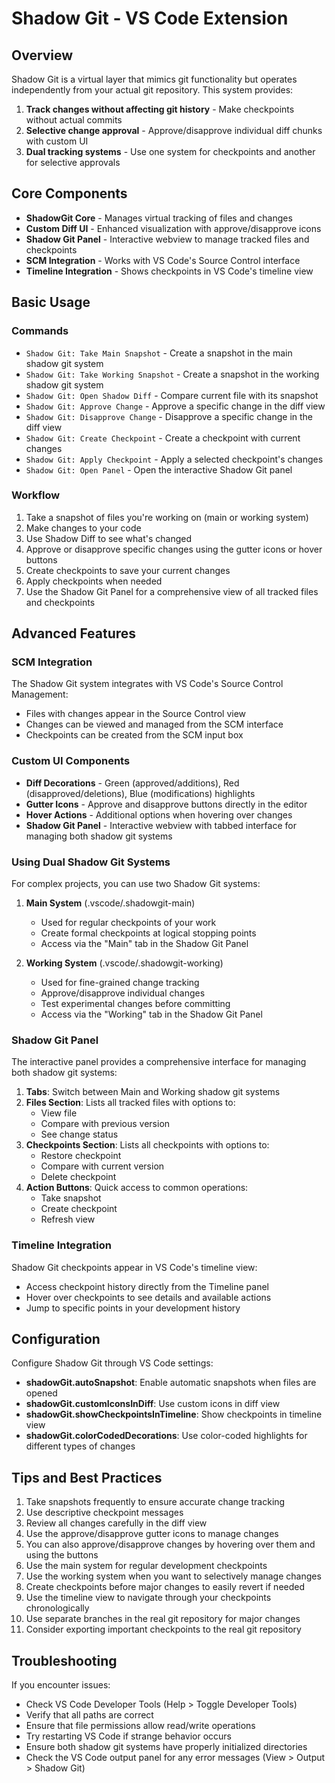 # Shadow Git - VS Code Extension

## Overview

Shadow Git is a virtual layer that mimics git functionality but operates independently from your actual git repository. This system provides:

1. **Track changes without affecting git history** - Make checkpoints without actual commits
2. **Selective change approval** - Approve/disapprove individual diff chunks with custom UI
3. **Dual tracking systems** - Use one system for checkpoints and another for selective approvals

## Core Components

- **ShadowGit Core** - Manages virtual tracking of files and changes
- **Custom Diff UI** - Enhanced visualization with approve/disapprove icons
- **Shadow Git Panel** - Interactive webview to manage tracked files and checkpoints
- **SCM Integration** - Works with VS Code's Source Control interface
- **Timeline Integration** - Shows checkpoints in VS Code's timeline view

## Basic Usage

### Commands

- `Shadow Git: Take Main Snapshot` - Create a snapshot in the main shadow git system
- `Shadow Git: Take Working Snapshot` - Create a snapshot in the working shadow git system
- `Shadow Git: Open Shadow Diff` - Compare current file with its snapshot
- `Shadow Git: Approve Change` - Approve a specific change in the diff view
- `Shadow Git: Disapprove Change` - Disapprove a specific change in the diff view
- `Shadow Git: Create Checkpoint` - Create a checkpoint with current changes
- `Shadow Git: Apply Checkpoint` - Apply a selected checkpoint's changes
- `Shadow Git: Open Panel` - Open the interactive Shadow Git panel

### Workflow

1. Take a snapshot of files you're working on (main or working system)
2. Make changes to your code
3. Use Shadow Diff to see what's changed
4. Approve or disapprove specific changes using the gutter icons or hover buttons
5. Create checkpoints to save your current changes
6. Apply checkpoints when needed
7. Use the Shadow Git Panel for a comprehensive view of all tracked files and checkpoints

## Advanced Features

### SCM Integration

The Shadow Git system integrates with VS Code's Source Control Management:

- Files with changes appear in the Source Control view
- Changes can be viewed and managed from the SCM interface
- Checkpoints can be created from the SCM input box

### Custom UI Components

- **Diff Decorations** - Green (approved/additions), Red (disapproved/deletions), Blue (modifications) highlights
- **Gutter Icons** - Approve and disapprove buttons directly in the editor
- **Hover Actions** - Additional options when hovering over changes
- **Shadow Git Panel** - Interactive webview with tabbed interface for managing both shadow git systems

### Using Dual Shadow Git Systems

For complex projects, you can use two Shadow Git systems:

1. **Main System** (.vscode/.shadowgit-main)
   - Used for regular checkpoints of your work
   - Create formal checkpoints at logical stopping points
   - Access via the "Main" tab in the Shadow Git Panel

2. **Working System** (.vscode/.shadowgit-working)
   - Used for fine-grained change tracking
   - Approve/disapprove individual changes
   - Test experimental changes before committing
   - Access via the "Working" tab in the Shadow Git Panel

### Shadow Git Panel

The interactive panel provides a comprehensive interface for managing both shadow git systems:

1. **Tabs**: Switch between Main and Working shadow git systems
2. **Files Section**: Lists all tracked files with options to:
   - View file
   - Compare with previous version
   - See change status
3. **Checkpoints Section**: Lists all checkpoints with options to:
   - Restore checkpoint
   - Compare with current version
   - Delete checkpoint
4. **Action Buttons**: Quick access to common operations:
   - Take snapshot
   - Create checkpoint
   - Refresh view

### Timeline Integration

Shadow Git checkpoints appear in VS Code's timeline view:

- Access checkpoint history directly from the Timeline panel
- Hover over checkpoints to see details and available actions
- Jump to specific points in your development history

## Configuration

Configure Shadow Git through VS Code settings:

- **shadowGit.autoSnapshot**: Enable automatic snapshots when files are opened
- **shadowGit.customIconsInDiff**: Use custom icons in diff view
- **shadowGit.showCheckpointsInTimeline**: Show checkpoints in timeline view
- **shadowGit.colorCodedDecorations**: Use color-coded highlights for different types of changes

## Tips and Best Practices

1. Take snapshots frequently to ensure accurate change tracking
2. Use descriptive checkpoint messages
3. Review all changes carefully in the diff view
4. Use the approve/disapprove gutter icons to manage changes
5. You can also approve/disapprove changes by hovering over them and using the buttons
6. Use the main system for regular development checkpoints
7. Use the working system when you want to selectively manage changes
8. Create checkpoints before major changes to easily revert if needed
9. Use the timeline view to navigate through your checkpoints chronologically
10. Use separate branches in the real git repository for major changes
11. Consider exporting important checkpoints to the real git repository

## Troubleshooting

If you encounter issues:

- Check VS Code Developer Tools (Help > Toggle Developer Tools)
- Verify that all paths are correct
- Ensure that file permissions allow read/write operations
- Try restarting VS Code if strange behavior occurs
- Ensure both shadow git systems have properly initialized directories
- Check the VS Code output panel for any error messages (View > Output > Shadow Git)